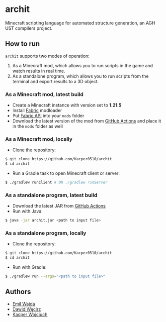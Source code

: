 # archit
Minecraft scripting language for automated structure generation, an AGH UST compilers project.

## How to run
`archit` supports two modes of operation:
1. As a Minecraft mod, which allows you to run scripts in the game and watch results in real time.
2. As a standalone program, which allows you to run scripts from the terminal and export results to a 3D object.

### As a Minecraft mod, latest build
- Create a Minecraft instance with version set to **1.21.5**
- Install [Fabric](https://fabricmc.net/) modloader
- Put [Fabric API](https://modrinth.com/mod/fabric-api/versions) into your `mods` folder
- Download the latest version of the mod from [GitHub Actions](https://github.com/Kacper0510/archit/actions) and place it in the `mods` folder as well

### As a Minecraft mod, locally
- Clone the repository:
```bash
$ git clone https://github.com/Kacper0510/archit
$ cd archit
```
- Run a Gradle task to open Minecraft client or server:
```bash
$ ./gradlew runClient # OR ./gradlew runServer
```

### As a standalone program, latest build
- Download the latest JAR from [GitHub Actions](https://github.com/Kacper0510/archit/actions)
- Run with Java:
```bash
$ java -jar archit.jar <path to input file>
```

### As a standalone program, locally
- Clone the repository:
```bash
$ git clone https://github.com/Kacper0510/archit
$ cd archit
```
- Run with Gradle:
```bash
$ ./gradlew run --args="<path to input file>"
```

## Authors
* [Emil Wajda](https://github.com/Atras19)
* [Dawid Węcirz](https://github.com/Yeetoo45)
* [Kacper Wojciuch](https://github.com/Kacper0510)
